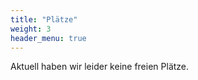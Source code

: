 ```yaml
---
title: "Plätze"
weight: 3
header_menu: true
---
```


<!--- ![Jane Doe](images/happy-ethnic-woman-sitting-at-table-with-laptop-3769021.jpg) --->

Aktuell haben wir leider keine freien Plätze. 